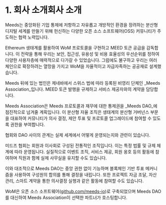 
# 1. 회사 소개회사 소개

Meeds는 중앙화된 기업 통제에 저항하고 자유롭고 개방적인 환경을 장려하는 분산형 디지털 세계를 만들기 위해 헌신하는 다양한 오픈 소스 소프트웨어(OSS) 커뮤니티가 주도하는 협력 노력입니다.

Ethereum 생태계를 활용하여 WoM 프로토콜을 구현하고 MEED 토큰 공급을 감독합니다. 이 전략을 통해 우리는 보안, 접근성, 유용성 및 비용 효율성의 우선순위를 정하여 다양한 사용자층에 매력적으로 다가갈 수 있었습니다. 그럼에도 불구하고 우리는 여러 체인으로 확장하려는 열망을 가지고 WoM을 자율적이고 자급자족하는 공공재로 설계했습니다.

Meeds 뒤에 있는 법인은 제네바에서 스위스 법에 따라 등록된 비영리 단체인 _Meeds Association_입니다. MEED 토큰 발행을 규제하고 서비스 제공자와의 계약을 담당합니다.

Meeds Association은 Meeds 프로토콜과 재무에 대한 통제권을 _Meeds DAO_에 점진적으로 넘겨줄 계획입니다. 이 분산형 자율 조직은 생태계의 분산형 거버넌스 부문을 대표하여 커뮤니티가 의사 결정, 제안 투표 및 프로토콜 업그레이드에 참여할 수 있도록 권한을 부여합니다.

협회와 DAO 사이의 관계는 실제 세계에서 어떻게 운영되는지와 관련이 있습니다.

미드즈 협회는 회원과 이사회로 구성된 전통적인 조직입니다. 이는 특정 법률 및 규제 체계에 따라 운영됩니다. 실질적으로 이벤트 조직, 서비스 제공, 회원 옹호 등의 활동에 참여하며 직원과 함께 실제 사무실을 유지할 수도 있습니다.

이와 대조적으로 Meeds DAO는 중앙 권한 없이 기능하며 블록체인 기반 투표 메커니즘을 사용하여 구성원의 합의를 통해 결정을 내립니다. 또한 프로젝트 자금 조달, 자산 관리, 스마트 계약을 통한 의사결정 실행과 같은 활동에 참여할 수도 있습니다.

WoM은 오픈 소스 소프트웨어([github.com/meeds-io](https://github.com/meeds-io))로 구축되었으며 Meeds DAO를 대신하여 Meeds Association이 선택한 파트너가 호스팅합니다.

